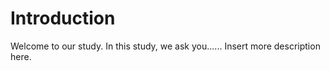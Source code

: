 # Introduction

Welcome to our study. In this study, we ask you...... Insert more description here.

